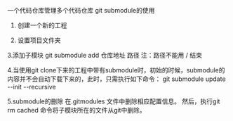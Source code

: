一个代码仓库管理多个代码仓库
 git submodule的使用

 1. 创建一个新的工程
 
 2. 设置项目文件夹

3.添加子模块
git submodule add 仓库地址 路径
注：路径不能用 / 结束

4.当使用git clone下来的工程中带有submodule时，初始的时候，submodule的内容并不会自动下载下来的，此时，只需执行如下命令：
git submodule update --init --recursive

5.submodule的删除
在.gitmodules 文件中删除相应配置信息。
然后，执行git rm cached 命令将子模块所在的文件从git中删除。